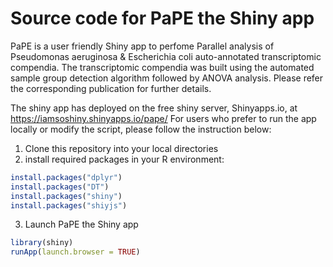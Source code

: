 # Source code for PaPE the Shiny app
PaPE is a user friendly Shiny app to perfome Parallel analysis of Pseudomonas aeruginosa & Escherichia coli auto-annotated 
transcriptomic compendia. The transcriptomic compendia was built using the automated sample group detection algorithm followed by ANOVA
analysis. Please refer the corresponding publication for further details.

The shiny app has deployed on the free shiny server, Shinyapps.io, at https://iamsoshiny.shinyapps.io/pape/ 
For users who prefer to run the app locally or modify the script, please follow the instruction below:

1. Clone this repository into your local directories
2. install required packages in your R environment:

```R
install.packages("dplyr")
install.packages("DT")
install.packages("shiny")
install.packages("shiyjs")
```
3. Launch PaPE the Shiny app
```R
library(shiny)
runApp(launch.browser = TRUE)
```
